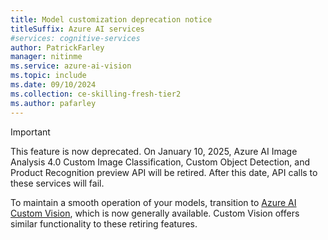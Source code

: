 ```yaml
---
title: Model customization deprecation notice
titleSuffix: Azure AI services
#services: cognitive-services
author: PatrickFarley
manager: nitinme
ms.service: azure-ai-vision
ms.topic: include
ms.date: 09/10/2024
ms.collection: ce-skilling-fresh-tier2
ms.author: pafarley
---
```


> [!IMPORTANT]
> This feature is now deprecated. On January 10, 2025, Azure AI Image Analysis 4.0 Custom Image Classification, Custom Object Detection, and Product Recognition preview API will be retired. After this date, API calls to these services will fail.
>
> To maintain a smooth operation of your models, transition to [Azure AI Custom Vision](/azure/ai-services/Custom-Vision-Service/overview), which is now generally available. Custom Vision offers similar functionality to these retiring features.